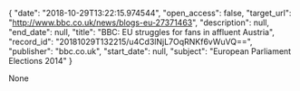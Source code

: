 {
  "date": "2018-10-29T13:22:15.974544", 
  "open_access": false, 
  "target_url": "http://www.bbc.co.uk/news/blogs-eu-27371463", 
  "description": null, 
  "end_date": null, 
  "title": "BBC:  EU struggles for fans in affluent Austria", 
  "record_id": "20181029T132215/u4Cd3lNjL7OqRNKf6vWuVQ==", 
  "publisher": "bbc.co.uk", 
  "start_date": null, 
  "subject": "European Parliament Elections 2014"
}

None